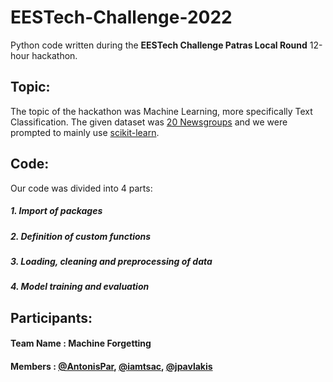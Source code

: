 # EESTech-Challenge-2022

Python code written during the **EESTech Challenge Patras Local Round** 12-hour hackathon.

## Topic:

The topic of the hackathon was Machine Learning, more specifically Text Classification.
The given dataset was [20 Newsgroups](https://scikit-learn.org/0.19/datasets/twenty_newsgroups.html) and we were prompted to mainly use [scikit-learn](https://scikit-learn.org/stable/index.html).

## Code:

Our code was divided into 4 parts:

##### 1. Import of packages
##### 2. Definition of custom functions
##### 3. Loading, cleaning and preprocessing of data
##### 4. Model training and evaluation

## Participants:
#### Team Name : Machine Forgetting
#### Members : [@AntonisPar](https://github.com/AntonisPar), [@iamtsac](https://github.com/iamtsac), [@jpavlakis](https://github.com/jpavlakis)
